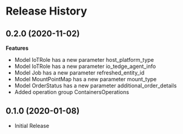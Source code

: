 # Release History

## 0.2.0 (2020-11-02)

**Features**

  - Model IoTRole has a new parameter host_platform_type
  - Model IoTRole has a new parameter io_tedge_agent_info
  - Model Job has a new parameter refreshed_entity_id
  - Model MountPointMap has a new parameter mount_type
  - Model OrderStatus has a new parameter additional_order_details
  - Added operation group ContainersOperations
  
## 0.1.0 (2020-01-08)

  - Initial Release
